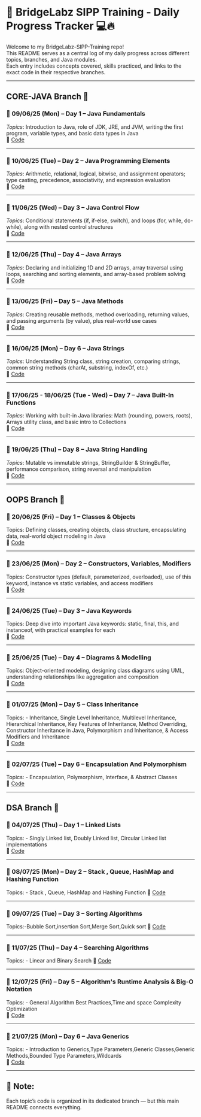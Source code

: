 # 🧠 BridgeLabz SIPP Training - Daily Progress Tracker 💻🔥

Welcome to my BridgeLabz-SIPP-Training repo!  
This README serves as a central log of my daily progress across different topics, branches, and Java modules.  
Each entry includes concepts covered, skills practiced, and links to the exact code in their respective branches.

---

## CORE-JAVA Branch 📂

### 📅 09/06/25 (Mon) – Day 1 – Java Fundamentals  
*Topics*: Introduction to Java, role of JDK, JRE, and JVM, writing the first program, variable types, and basic data types in Java  
🔗 [Code](https://github.com/DivyanshuSrivastava31/BridgeLabz-SIPP-Training/tree/Core_java/JavaFundamentals)

---

### 📅 10/06/25 (Tue) – Day 2 – Java Programming Elements  
*Topics*: Arithmetic, relational, logical, bitwise, and assignment operators; type casting, precedence, associativity, and expression evaluation  
🔗 [Code](https://github.com/DivyanshuSrivastava31/BridgeLabz-SIPP-Training/tree/Core_java/ProgammingElements)

---

### 📅 11/06/25 (Wed) – Day 3 – Java Control Flow  
*Topics*: Conditional statements (if, if-else, switch), and loops (for, while, do-while), along with nested control structures  
🔗 [Code](https://github.com/DivyanshuSrivastava31/BridgeLabz-SIPP-Training/tree/Core_java/ControlFlow)

---

### 📅 12/06/25 (Thu) – Day 4 – Java Arrays  
*Topics*: Declaring and initializing 1D and 2D arrays, array traversal using loops, searching and sorting elements, and array-based problem solving  
🔗 [Code](https://github.com/DivyanshuSrivastava31/BridgeLabz-SIPP-Training/tree/Core_java/Array)

---

### 📅 13/06/25 (Fri) – Day 5 – Java Methods  
*Topics*: Creating reusable methods, method overloading, returning values, and passing arguments (by value), plus real-world use cases  
🔗 [Code](https://github.com/DivyanshuSrivastava31/BridgeLabz-SIPP-Training/tree/Core_java/ProgrammingMethods)

---

### 📅 16/06/25 (Mon) – Day 6 – Java Strings  
*Topics*: Understanding String class, string creation, comparing strings, common string methods (charAt, substring, indexOf, etc.)  
🔗 [Code](https://github.com/DivyanshuSrivastava31/BridgeLabz-SIPP-Training/tree/Core_java/String)

---

### 📅 17/06/25 - 18/06/25 (Tue - Wed) – Day 7 – Java Built-In Functions  
*Topics*: Working with built-in Java libraries: Math (rounding, powers, roots), Arrays utility class, and basic intro to Collections  
🔗 [Code](https://github.com/DivyanshuSrivastava31/BridgeLabz-SIPP-Training/tree/Core_java/BuiltInFunction)

---

### 📅 19/06/25 (Thu) – Day 8 – Java String Handling  
*Topics*: Mutable vs immutable strings, StringBuilder & StringBuffer, performance comparison, string reversal and manipulation  
🔗 [Code](https://github.com/DivyanshuSrivastava31/BridgeLabz-SIPP-Training/tree/Core_java/Handling_Strings)

---
## OOPS Branch 🧱

### 📅 20/06/25 (Fri) – Day 1 – Classes & Objects  
Topics: Defining classes, creating objects, class structure, encapsulating data, real-world object modeling in Java  
🔗 [Code](https://github.com/DivyanshuSrivastava31/BridgeLabz-SIPP-Training/tree/oops_java/JavaClassAndObject)

---

### 📅 23/06/25 (Mon) – Day 2 – Constructors, Variables, Modifiers  
Topics: Constructor types (default, parameterized, overloaded), use of this keyword, instance vs static variables, and access modifiers  
🔗 [Code](https://github.com/DivyanshuSrivastava31/BridgeLabz-SIPP-Training/tree/oops_java/JavaConstructorAndVariables)

---

### 📅 24/06/25 (Tue) – Day 3 – Java Keywords  
Topics: Deep dive into important Java keywords: static, final, this, and instanceof, with practical examples for each  
🔗 [Code](https://github.com/DivyanshuSrivastava31/BridgeLabz-SIPP-Training/tree/oops_java/StaticIntFinalKeywords)

---

### 📅 25/06/25 (Tue) – Day 4 – Diagrams & Modelling  
Topics: Object-oriented modeling, designing class diagrams using UML, understanding relationships like aggregation and composition  
🔗 [Code](https://github.com/DivyanshuSrivastava31/BridgeLabz-SIPP-Training/tree/oops_java/ObjectModelingClassSequenceDiagram)

---

### 📅 01/07/25 (Mon) – Day 5 – Class Inheritance  
Topics: - Inheritance, Single Level Inheritance, Multilevel Inheritance, Hierarchical Inheritance, Key Features of Inheritance, Method Overriding, Constructor Inheritance in Java, Polymorphism and Inheritance, & Access Modifiers and Inheritance  
🔗 [Code](https://github.com/DivyanshuSrivastava31/BridgeLabz-SIPP-Training/tree/oops_java/ClassInheritance)

---

### 📅 02/07/25 (Tue) – Day 6 – Encapsulation And Polymorphism 
Topics: - Encapsulation, Polymorphism, Interface, & Abstract Classes  
🔗 [Code](https://github.com/DivyanshuSrivastava31/BridgeLabz-SIPP-Training/tree/oops_java/EncapsulationPolymorphism)

---

## DSA Branch 📂

### 📅 04/07/25 (Thu) – Day 1 – Linked Lists 
Topics: - Singly Linked list, Doubly Linked list, Circular Linked list implementations  
🔗 [Code](https://github.com/DivyanshuSrivastava31/BridgeLabz-SIPP-Training/tree/DSA/LinkedList)

---

### 📅 08/07/25 (Mon) – Day 2 – Stack , Queue, HashMap and Hashing Function 
Topics: - Stack , Queue, HashMap and Hashing Function
🔗 [Code](https://github.com/DivyanshuSrivastava31/BridgeLabz-SIPP-Training/tree/DSA/StacksQueuesHashMapsHashFunctions)

---

### 📅 09/07/25 (Tue) – Day 3 – Sorting Algorithms
Topics:-Bubble Sort,insertion Sort,Merge Sort,Quick sort
🔗 [Code](https://github.com/DivyanshuSrivastava31/BridgeLabz-SIPP-Training/tree/DSA/SortingTechniques)

---

### 📅 11/07/25 (Thu) – Day 4 – Searching Algorithms 
Topics: -  Linear and Binary Search 
🔗 [Code](https://github.com/DivyanshuSrivastava31/BridgeLabz-SIPP-Training/tree/DSA/SearchingTechniques)

---

### 📅 12/07/25 (Fri) – Day 5 –  Algorithm's Runtime Analysis & Big-O Notation
Topics: - General Algorithm Best Practices,Time and space Complexity Optimization  
🔗 [Code](https://github.com/DivyanshuSrivastava31/BridgeLabz-SIPP-Training/tree/DSA/RuntimeAnalysisAndBigONotation)

---

### 📅 21/07/25 (Mon) – Day 6 –  Java Generics
Topics: - Introduction to Generics,Type Parameters,Generic Classes,Generic Methods,Bounded Type Parameters,Wildcards  
🔗 [Code](https://github.com/DivyanshuSrivastava31/BridgeLabz-SIPP-Training/tree/DSA/javaGenerics)

---
## 📝 Note:
Each topic’s code is organized in its dedicated branch — but this main README connects everything.